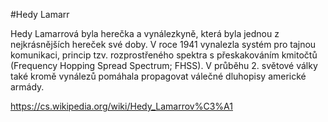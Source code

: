#Hedy Lamarr

Hedy Lamarrová byla herečka a vynálezkyně, která byla jednou z nejkrásnějších hereček své doby. V roce 1941 vynalezla systém pro tajnou komunikaci, princip tzv. rozprostřeného spektra s přeskakováním kmitočtů (Frequency Hopping Spread Spectrum; FHSS). V průběhu 2. světové války také kromě vynálezů pomáhala propagovat válečné dluhopisy americké armády.


https://cs.wikipedia.org/wiki/Hedy_Lamarrov%C3%A1



